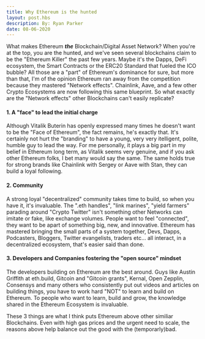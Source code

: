 ```yaml
---
title: Why Ethereum is the hunted
layout: post.hbs
description: By: Ryan Parker
date: 08-06-2020
---
```

What makes Ethereum ***the*** Blockchain/Digital Asset Network? When you're at the top, you are the hunted, and we've seen several blockchains claim to be the "Ethereum Killer" the past few years. Maybe it's the Dapps, DeFi ecosystem, the Smart Contracts or the ERC20 Standard that fueled the ICO bubble? All those are a "part" of Ethereum's dominance for sure, but more than that, I'm of the opinion Ethereum ran away from the competition because they mastered "Network effects". Chainlink, Aave, and a few other Crypto Ecosystems are now following this same blueprint. So what exactly are the "Network effects" other Blockchains can't easily replicate? 

#### 1. A "face" to lead the initial charge
Although Vitalik Buterin has openly expressed many times he doesn't want to be the "Face of Ethereum", the fact remains, he's exactly that. It's certainly not hurt the "branding" to have a young, very very itelligent, polite, humble guy to lead the way. For me personally, it plays a big part in my belief in Ethereum long term, as Vitalik seems very genuine, and if you ask other Ethereum folks, I bet many would say the same. The same holds true for strong brands like Chainlink with Sergey or Aave with Stan, they can build a loyal following.

#### 2. Community
A strong loyal "decentralized" community takes time to build, so when you have it, it's invaluable. The ".eth handles", "link marines", "yield farmers" parading around "Crypto Twitter" isn't something other Networks can imitate or fake, like exchange volumes. People want to feel "connected", they want to be apart of something big, new, and innovative. Ethereum has mastered bringing the small parts of a system together, Devs, Dapps, Podcasters, Bloggers, Twitter evangelists, traders etc... all interact, in a decentralized ecosystem, that's easier said than done.

#### 3. Developers and Companies fostering the "open source" mindset
The developers building on Ethereum are the best around. Guys like Austin Griffith at eth.build, Gitcoin and "Gitcoin grants", Kernal, Open Zepplin, Consensys and many others who consistently put out videos and articles on building things, you have to work hard "NOT" to learn and build on Ethereum. To people who want to learn, build and grow, the knowledge shared in the Ethereum Ecosystem is invaluable.

These 3 things are what I think puts Ethereum above other similiar Blockchains. Even with high gas prices and the urgent need to scale, the reasons above help balance out the good with the (temporarly)bad. 



